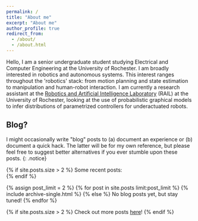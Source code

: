 ```yaml
---
permalink: /
title: "About me"
excerpt: "About me"
author_profile: true
redirect_from: 
  - /about/
  - /about.html
---
```


Hello, I am a senior undergraduate student studying Electrical and Computer Engineering
at the University of Rochester. I am broadly interested in robotics and
autonomous systems. This interest ranges throughout the 'robotics' stack: from
motion planning and state estimation to manipulation and human-robot interaction.
I am currently a research assistant at the
[Robotics and Artificial Intelligence Laboratory](http://www2.ece.rochester.edu/projects/rail/)
(RAIL) at the University of Rochester, looking at the use of
probabilistic graphical models to infer distributions of parametrized
controllers for underactuated robots.

[//]: # (Put a most-recent blog posts archive here, if you ever write one LOL)

## Blog?

I might occasionally write "blog" posts to (a) document an experience or
(b) document a quick hack. The latter will be for my own reference, but please
feel free to suggest better alternatives if you ever stumble upon these posts.
{: .notice}  

{% if site.posts.size > 2 %}
  Some recent posts:  
{% endif %}

{% assign post_limit = 2 %}
{% for post in site.posts limit:post_limit %}
  {% include archive-single.html %}
{% else %}
No blog posts yet, but stay tuned!
{% endfor %}  

{% if site.posts.size > 2 %}
  Check out more posts [here](year-archive)!
{% endif %}
